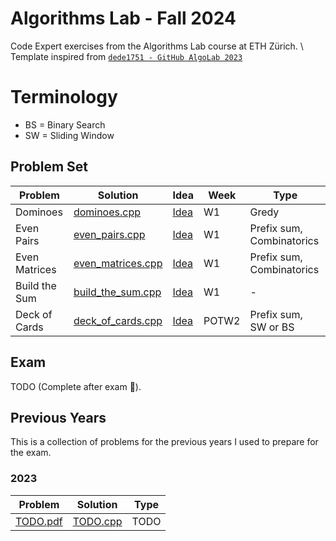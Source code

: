# Algorithms Lab - Fall 2024
Code Expert exercises from the Algorithms Lab course at ETH Zürich. \\
Template inspired from [`dede1751 - GitHub AlgoLab 2023`](https://github.com/dede1751/algolab/)

# Terminology
- BS = Binary Search
- SW = Sliding Window


## Problem Set

| Problem                                                                | Solution                                                    | Idea                                  | Week   | Type                       | 
| ---------------------------------------------------------------------- | ------------------------------------------------------------|-------------------------------------- | ------ | ---------------------------|
| Dominoes                                                               | [dominoes.cpp](Week1/Dominoes/src/main.cpp)                 | [Idea](Week1/Dominoes/idea.md)    | W1     | Gredy                      |
| Even Pairs                                                             | [even_pairs.cpp](Week1/EvenPairs/src/main.cpp)              | [Idea](Week1/EvenPairs/idea.md)   | W1     | Prefix sum, Combinatorics  |
| Even Matrices                                                          | [even_matrices.cpp](Week1/EvenMatrices/src/main.cpp)        | [Idea](Week1/EvenMatrices/idea.md)| W1     | Prefix sum, Combinatorics  |
| Build the Sum                                                          | [build_the_sum.cpp](Week1/BuildTheSum/src/main.cpp)         | [Idea](Week1/BuildTheSum/idea.md) | W1     | -                          |
| Deck of Cards                                                          | [deck_of_cards.cpp](Week2/DeckOfCards/src/main.cpp)         | [Idea](Week2/DeckOfCards/idea.md) | POTW2  | Prefix sum, SW or BS       |

## Exam
TODO (Complete after exam :pray:). 


## Previous Years
This is a collection of problems for the previous years I used to prepare for the exam. 

### 2023

| Problem                                                                     | Solution                                                                                    | Type                     | 
| --------------------------------------------------------------------------- | ------------------------------------------------------------------------------------------- | ------------------------ |
| [TODO.pdf](PreviousYears/2023/AsterixInSwitzerland/this.pdf)                | [TODO.cpp](PreviousYears/2023/AsterixInSwitzerland/src/main.cpp)                            | TODO                     |
